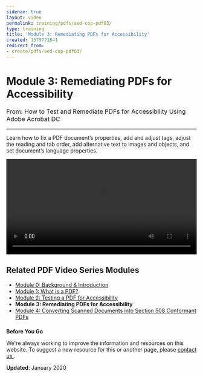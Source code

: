 ```yaml
---
sidenav: true
layout: video
permalink: training/pdfs/aed-cop-pdf03/
type: training
title: 'Module 3: Remediating PDFs for Accessibility'
created: 1579721841
redirect_from:
- create/pdfs/aed-cop-pdf03/
---
```


# Module 3: Remediating PDFs for Accessibility

<p style="font-size:115%">
  From: How to Test and Remediate PDFs for Accessibility Using Adobe Acrobat DC
</p>

* * *

Learn how to fix a PDF document&rsquo;s properties, add and adjust tags, adjust the reading and tab order, add alternative text to images and objects, and set document&rsquo;s language properties.

<video controls="controls" data-vscid="3qesx4ovd" style="width:100%"><source src="https://assets.section508.gov/files/aed-cop-pdf-m03.mp4" type="video/mp4" /></video>

## Related PDF Video Series Modules

  * [Module 0: Background & Introduction][1]
  * [Module 1: What is a PDF?][2]
  * [Module 2: Testing a PDF for Accessibility][3]
  * **Module 3: Remediating PDFs for Accessibility**
  * [Module 4: Converting Scanned Documents into Section 508 Conformant PDFs][4]

<div class="border-base radius-lg border-1px" style="margin-top: 1.5em;">
<div class="padding-1">
<p class="text-large"><strong>Before You Go</strong></p>
<p>We're always working to improve the information and resources on this website. To suggest a new resource for this or another page, please <a href="mailto:section.508@gsa.gov">contact us
</a>.</p>
</div>
</div>

**Updated**: January 2020

 [1]: {{site.baseurl}}/training/pdfs/aed-cop-pdf00
 [2]: {{site.baseurl}}/training/pdfs/aed-cop-pdf01
 [3]: {{site.baseurl}}/training/pdfs/aed-cop-pdf02
 [4]: {{site.baseurl}}/training/pdfs/aed-cop-pdf04